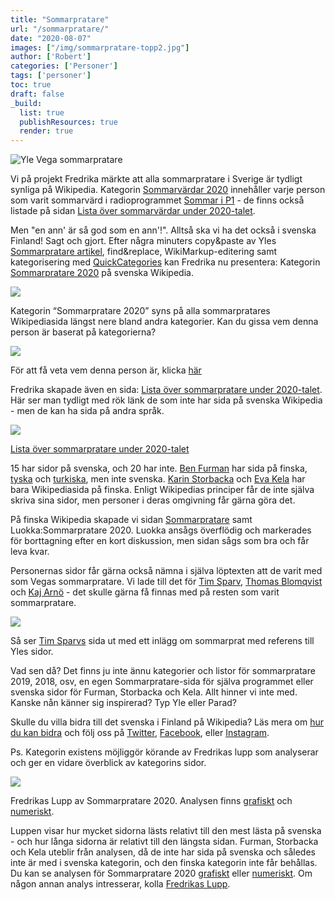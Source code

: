 ```yaml
---
title: "Sommarpratare"
url: "/sommarpratare/"
date: "2020-08-07"
images: ["/img/sommarpratare-topp2.jpg"]
author: ['Robert']
categories: ['Personer']
tags: ['personer']
toc: true
draft: false
_build:
  list: true
  publishResources: true
  render: true
---
```


![Yle Vega sommarpratare](/img/sommarpratare-topp2.jpg)


Vi på projekt Fredrika märkte att alla sommarpratare i Sverige är tydligt synliga på Wikipedia. Kategorin [Sommarvärdar 2020](https://sv.wikipedia.org/wiki/Kategori:Sommarv%C3%A4rdar_2020) innehåller varje person som varit sommarvärd i radioprogrammet [Sommar i P1](https://sv.wikipedia.org/wiki/Sommar_i_P1) - de finns också listade på sidan [Lista över sommarvärdar under 2020-talet](https://sv.wikipedia.org/wiki/Lista_%C3%B6ver_sommarv%C3%A4rdar_under_2020-talet). 

Men "en ann' är så god som en ann'!". Alltså ska vi ha det också i svenska Finland! Sagt och gjort. Efter några minuters copy&paste av Yles [Sommarpratare artikel](https://svenska.yle.fi/artikel/2020/06/08/har-ar-vegas-sommarpratare-2020), find&replace, WikiMarkup-editering samt kategorisering med [QuickCategories](https://quickcategories.toolforge.org/) kan Fredrika nu presentera: Kategorin [Sommarpratare 2020](https://sv.wikipedia.org/wiki/Kategori:Sommarpratare_2020) på svenska Wikipedia. 

![](https://projektfredrika.fi/wp-content/uploads/2020/08/kategori-sommarpratare-1024x410.png)

Kategorin “Sommarpratare 2020” syns på alla sommarpratares Wikipediasida längst nere bland andra kategorier. Kan du gissa vem denna person är baserat på kategorierna? 

![](https://lh3.googleusercontent.com/WfGwadhqZqEwDaP9SXu4b1UBuRwD0bDRSnPUnnPhiFvCkXo5hdY88kk7C1TCaRVx0VZE_4E0wc8DmEn6XHMrlwYhINE4ZK6BblcCC5e1kjN-FehGhq7P4Y3LQY2-4k3Iv5qa6uME)

För att få veta vem denna person är, klicka [här](https://sv.wikipedia.org/wiki/Laura_Kolbe)

Fredrika skapade även en sida: [Lista över sommarpratare under 2020-talet](https://sv.wikipedia.org/wiki/Lista_%C3%B6ver_sommarpratare_under_2020-talet). Här ser man tydligt med rök länk de som inte har sida på svenska Wikipedia - men de kan ha sida på andra språk.

![](https://projektfredrika.fi/wp-content/uploads/2020/08/sida-sommarpratare-1024x555.png)

[Lista över sommarpratare under 2020-talet](https://sv.wikipedia.org/wiki/Lista_%C3%B6ver_sommarpratare_under_2020-talet)

15 har sidor på svenska, och 20 har inte. [Ben Furman](https://fi.wikipedia.org/wiki/Ben_Furman) har sida på finska, [tyska](https://de.wikipedia.org/wiki/Ben_Furman) och [turkiska](https://tr.wikipedia.org/wiki/Ben_Furman), men inte svenska. [Karin Storbacka](https://fi.wikipedia.org/wiki/Karin_Storbacka) och [Eva Kela](https://fi.wikipedia.org/wiki/Eva_Kela) har bara Wikipediasida på finska. Enligt Wikipedias principer får de inte själva skriva sina sidor, men personer i deras omgivning får gärna göra det. 

På finska Wikipedia skapade vi sidan [Sommarpratare](https://fi.wikipedia.org/wiki/Sommarpratare) samt Luokka:Sommarpratare 2020. Luokka ansågs överflödig och markerades för borttagning efter en kort diskussion, men sidan sågs som bra och får leva kvar. 

Personernas sidor får gärna också nämna i själva löptexten att de varit med som Vegas sommarpratare. Vi lade till det för [Tim Sparv](https://sv.wikipedia.org/wiki/Tim_Sparv), [Thomas Blomqvist](https://sv.wikipedia.org/wiki/Thomas_Blomqvist) och [Kaj Arnö](https://sv.wikipedia.org/wiki/Kaj_Arn%C3%B6) - det skulle gärna få finnas med på resten som varit sommarpratare. 

![](https://lh4.googleusercontent.com/b7rzQQFgx8tCvymJ0ZSfyI_lNiiAIuSVxBdap1FpfG2cBojyfp9Hsqoq89wHEALPdDjA-4NvtPzOpHyUmBSTWuJxJCeFKyHjQdYaYyT5kQexKB7gdA5dE5_owPF6PjlzkGFY8C5y)

Så ser [Tim Sparvs](https://sv.wikipedia.org/wiki/Tim_Sparv) sida ut med ett inlägg om sommarprat med referens till Yles sidor. 

Vad sen då? Det finns ju inte ännu kategorier och listor för sommarpratare 2019, 2018, osv, en egen Sommarpratare-sida för själva programmet eller svenska sidor för Furman, Storbacka och Kela. Allt hinner vi inte med. Kanske nån känner sig inspirerad? Typ Yle eller Parad?

Skulle du villa bidra till det svenska i Finland på Wikipedia? Läs mera om [hur du kan bidra](https://projektfredrika.fi/bidra/) och följ oss på [Twitter](https://twitter.com/projektfredrika), [Facebook](https://www.facebook.com/projektfredrika/), eller [Instagram](http://instagram.com/projektfredrika). 

Ps. Kategorin existens möjliggör körande av Fredrikas lupp som analyserar och ger en vidare överblick av kategorins sidor. 

![](https://lh3.googleusercontent.com/YDo9J_Fp0oltcuATucFhfDPWJqz0Esqjup2zh0E00I4MjHqMOZW1vGL7eZdAiLXoFLxrT76qZQA2NE9LBWi0BxcPip7e9XvxPcBxGkQtfGHcc2CguJXRM5yAJTrRm-8wgHRTIhm9)

Fredrikas Lupp av Sommarpratare 2020. Analysen finns [grafiskt](https://wiki.projektfredrika.fi/filer/visual_Sommarpratare_2020.html) och [numeriskt](https://wiki.projektfredrika.fi/Sommarpratare_2020). 

Luppen visar hur mycket sidorna lästs relativt till den mest lästa på svenska - och hur långa sidorna är relativt till den längsta sidan. Furman, Storbacka och Kela uteblir från analysen, då de inte har sida på svenska och således inte är med i svenska kategorin, och den finska kategorin inte får behållas.  
Du kan se analysen för Sommarpratare 2020 [grafiskt](https://wiki.projektfredrika.fi/filer/visual_Sommarpratare_2020.html) eller [numeriskt](https://wiki.projektfredrika.fi/Sommarpratare_2020). Om någon annan analys intresserar, kolla [Fredrikas Lupp](https://projektfredrika.fi/fredrikas-lupp/).